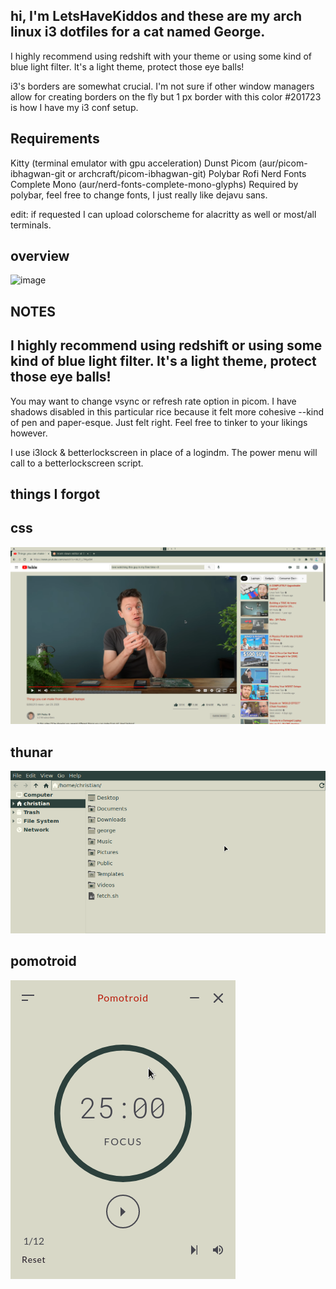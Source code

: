 ## hi, I'm LetsHaveKiddos and these are my arch linux i3 dotfiles for a cat named George.

I highly recommend using redshift with your theme or using some kind of blue light filter. It's a light theme, protect those eye balls!

i3's borders are somewhat crucial. I'm not sure if other window managers allow for creating borders on the fly but 1 px border with this color #201723 is how I have my i3 conf setup. 

## Requirements

Kitty (terminal emulator with gpu acceleration)
Dunst 
Picom (aur/picom-ibhagwan-git or archcraft/picom-ibhagwan-git)
Polybar
Rofi 
Nerd Fonts Complete Mono (aur/nerd-fonts-complete-mono-glyphs) Required by polybar, feel free to change fonts, I just really like dejavu sans. 

edit: if requested I can upload colorscheme for alacritty as well or most/all terminals. 

## overview
![image](https://github.com/LetsHaveKiddos/dots-george/blob/main/george/screens/reddit-screens/reddit-screen.png)



## NOTES

## I highly recommend using redshift or using some kind of blue light filter. It's a light theme, protect those eye balls!

You may want to change vsync or refresh rate option in picom. I have shadows disabled in this particular rice because it felt more cohesive --kind of pen and paper-esque. Just felt right. Feel free to tinker to your likings however.

I use i3lock & betterlockscreen in place of a logindm. The power menu will call to a betterlockscreen script.


## things I forgot 


## css
![image](george/screens/window-screens/css.png)

## thunar
![image](george/screens/window-screens/thunar.png)

## pomotroid

![image](george/screens/window-screens/pomotroid.png)
